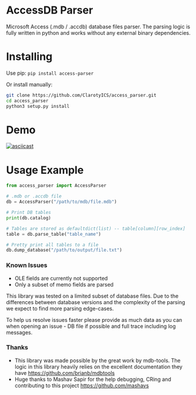 # AccessDB Parser
Microsoft Access (.mdb / .accdb) database files parser. The parsing logic is fully written in python and works without any external binary dependencies.

# Installing
Use pip: `pip install access-parser`

Or install manually:
```bash
git clone https://github.com/ClarotyICS/access_parser.git
cd access_parser
python3 setup.py install
```

# Demo
[![asciicast](https://asciinema.org/a/345445.svg)](https://asciinema.org/a/345445)

# Usage Example
```python
from access_parser import AccessParser

# .mdb or .accdb file
db = AccessParser("/path/to/mdb/file.mdb")

# Print DB tables
print(db.catalog)

# Tables are stored as defaultdict(list) -- table[column][row_index]
table = db.parse_table("table_name")

# Pretty print all tables to a file
db.dump_database("/path/to/output/file.txt")

```

### Known Issues
* OLE fields are currently not supported
* Only a subset of memo fields are parsed

This library was tested on a limited subset of database files. Due to the differences between database versions and the complexity of the parsing we expect to find more parsing edge-cases.

To help us resolve issues faster please provide as much data as you can when opening an issue - DB file if possible and full trace including log messages.
 
 
### Thanks
* This library was made possible by the great work by mdb-tools. The logic in this library heavily relies on the excellent documentation they have https://github.com/brianb/mdbtools
* Huge thanks to Mashav Sapir for the help debugging, CRing and contributing to this project https://github.com/mashavs
